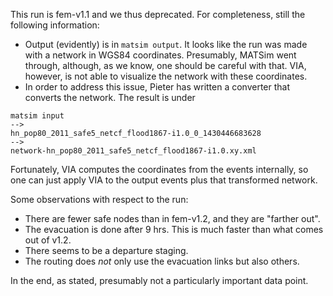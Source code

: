 This run is fem-v1.1 and we thus deprecated.  For completeness, still the following information:
* Output (evidently) is in `matsim output`.  It looks like the run was made with a network in WGS84 coordinates.  Presumably, MATSim went through, although, as we know, one should be careful with that.  VIA, however, is not able to visualize the network with these coordinates.
* In order to address this issue, Pieter has written a converter that converts the network.  The result is under
```
matsim input
-->
hn_pop80_2011_safe5_netcf_flood1867-i1.0_0_1430446683628
-->
network-hn_pop80_2011_safe5_netcf_flood1867-i1.0.xy.xml
```
Fortunately, VIA computes the coordinates from the events internally, so one can just apply VIA to the output events plus that transformed network.

Some observations with respect to the run:
* There are fewer safe nodes than in fem-v1.2, and they are "farther out".  
* The evacuation is done after 9 hrs.  This is much faster than what comes out of v1.2.
* There seems to be a departure staging.
* The routing does _not_ only use the evacuation links but also others.

In the end, as stated, presumably not a particularly important data point.
